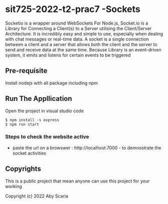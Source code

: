 # sit725-2022-t2-prac7  -Sockets
Socketio is a wrapper around WebSockets For Node.js, Socket.io is a Library for Connecting a Client(s) to a Server utilising the Client/Server Architecture. It is incredibly easy and simple to use, especially when dealing with chat messages or real-time data.
A socket is a single connection between a client and a server that allows both the client and the server to send and receive data at the same time. Because Library is an event-driven system, it emits and listens for certain events to be triggered

## Pre-requisite
Install nodejs with all package including npm 

## Run The Appllication

Open the project in visual studio code

```
$ npm install -s express
$ npm run start
```
### Steps to check the website active 
- paste the url on a browswer : http://localhost:7000 - to demnostrate the socket activities 


## Copyrights
This is a public project that mean anyone can use this project for your working

Copyright (c) 2022 Aby Scaria
